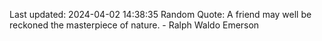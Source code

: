 Last updated: 2024-04-02 14:38:35
Random Quote: A friend may well be reckoned the masterpiece of nature. - Ralph Waldo Emerson
